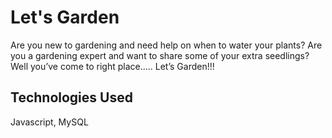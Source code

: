 # Let's Garden
Are you new to gardening and need help on when to water your plants? Are you a gardening expert and want to share some of your extra seedlings? Well you’ve come to right place….. Let’s Garden!!!


## Technologies Used 
Javascript, MySQL